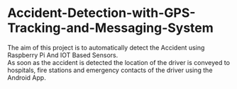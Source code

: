# Accident-Detection-with-GPS-Tracking-and-Messaging-System
The aim of this project is to automatically detect the Accident using Raspberry Pi And IOT Based Sensors.\
As soon as the accident is detected the location of the driver is conveyed to hospitals, fire stations and emergency contacts of the driver using the Android App.
